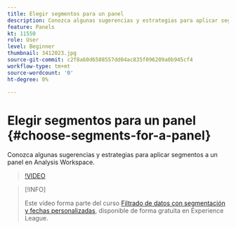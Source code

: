 ```yaml
---
title: Elegir segmentos para un panel
description: Conozca algunas sugerencias y estrategias para aplicar segmentos a un panel en Analysis Workspace.
feature: Panels
kt: 11550
role: User
level: Beginner
thumbnail: 3412023.jpg
source-git-commit: c2f8a60d6508557dd04ac835f096209a0b945cf4
workflow-type: tm+mt
source-wordcount: '0'
ht-degree: 0%

---
```


# Elegir segmentos para un panel {#choose-segments-for-a-panel}

Conozca algunas sugerencias y estrategias para aplicar segmentos a un panel en Analysis Workspace.

>[!VIDEO](https://video.tv.adobe.com/v/3412023/?quality=12&learn=on)

>[!INFO]
>
> Este vídeo forma parte del curso [Filtrado de datos con segmentación y fechas personalizadas](https://experienceleague.adobe.com/?recommended=Analytics-U-1-2021.1.filterdata&amp;lang=es), disponible de forma gratuita en Experience League.
